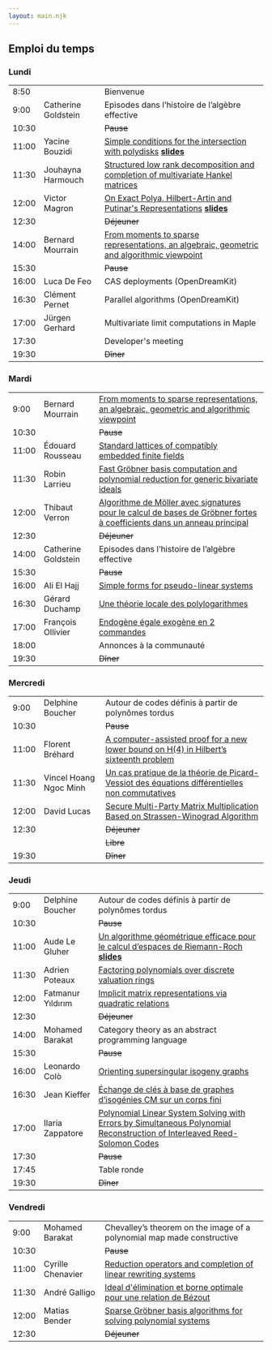 ```yaml
---
layout: main.njk
---
```


## Emploi du temps

### Lundi

||||
|-|-|-|
|  8:50 | | Bienvenue |
|  9:00 | Catherine Goldstein | Episodes dans l’histoire de l’algèbre effective |
| 10:30 | | ~~Pause~~ |
| 11:00 | Yacine Bouzidi | [Simple conditions for the intersection with polydisks](program/abs-bender.pdf) **[slides](program/slides-bouzidi.pdf)** |
| 11:30 | Jouhayna Harmouch | [Structured low rank decomposition and completion of multivariate Hankel matrices](program/abs-harmouch.pdf) |
| 12:00 | Victor Magron | [On Exact Polya, Hilbert-Artin and Putinar's Representations](program/abs-magron.pdf) **[slides](program/slides-magron.pdf)** |
| 12:30 | | ~~Déjeuner~~ |
| 14:00 | Bernard Mourrain | [From moments to sparse representations, an algebraic, geometric and algorithmic viewpoint](program/notes-mourrain.pdf) |
| 15:30 | | ~~Pause~~ |
| 16:00 | Luca De Feo | CAS deployments (OpenDreamKit) |
| 16:30 | Clément Pernet | Parallel algorithms (OpenDreamKit) |
| 17:00 | Jürgen Gerhard | Multivariate limit computations in Maple |
| 17:30 | | Developer's meeting |
| 19:30 | | ~~Dîner~~ |

### Mardi

||||
|-|-|-|
|  9:00 | Bernard Mourrain | [From moments to sparse representations, an algebraic, geometric and algorithmic viewpoint](program/notes-mourrain.pdf) |
| 10:30 | | ~~Pause~~ |
| 11:00 | Édouard Rousseau | [Standard lattices of compatibly embedded finite fields](program/abs-rousseau.pdf) |
| 11:30 | Robin Larrieu | [Fast Gröbner basis computation and polynomial reduction for generic bivariate ideals](program/abs-larrieu.pdf) |
| 12:00 | Thibaut Verron | [Algorithme de Möller avec signatures pour le calcul de bases de Gröbner fortes à coefficients dans un anneau principal](program/abs-verron.pdf) |
| 12:30 | | ~~Déjeuner~~ |
| 14:00 | Catherine Goldstein | Episodes dans l’histoire de l’algèbre effective |
| 15:30 | | ~~Pause~~ |
| 16:00 | Ali El Hajj | [Simple forms for pseudo-linear systems](program/abs-elhajj.pdf) |
| 16:30 | Gérard Duchamp | [Une théorie locale des polylogarithmes](program/abs-duchamp.pdf) |
| 17:00 | François Ollivier | [Endogène égale exogène en 2 commandes](program/abs-ollivier.pdf) |
| 18:00 | | Annonces à la communauté |
| 19:30 | | ~~Dîner~~ |


### Mercredi

||||
|-|-|-|
|  9:00 | Delphine Boucher | Autour de codes définis à partir de polynômes tordus |
| 10:30 | | ~~Pause~~ |
| 11:00 | Florent Bréhard | [A computer-assisted proof for a new lower bound on H(4) in Hilbert’s sixteenth problem](program/abs-brehard.pdf) |
| 11:30 | Vincel Hoang Ngoc Minh | [Un cas pratique de la théorie de Picard-Vessiot des équations différentielles non commutatives](program/abs-minh.pdf) |
| 12:00 | David Lucas | [Secure Multi-Party Matrix Multiplication Based on Strassen-Winograd Algorithm](program/abs-lucas.pdf) |
| 12:30 | | ~~Déjeuner~~ |
|       | | ~~Libre~~ |
| 19:30 | | ~~Dîner~~ |


### Jeudi

||||
|-|-|-|
|  9:00 | Delphine Boucher | Autour de codes définis à partir de polynômes tordus |
| 10:30 | | ~~Pause~~ |
| 11:00 | Aude Le Gluher | [Un algorithme géométrique efficace pour le calcul d’espaces de Riemann-Roch](program/abs-legluher.pdf) **[slides](program/slides-legluher.pdf)** |
| 11:30 | Adrien Poteaux | [Factoring polynomials over discrete valuation rings](program/abs-poteaux.pdf) |
| 12:00 | Fatmanur Yıldırım | [Implicit matrix representations via quadratic relations](program/abs-yildirim.pdf) |
| 12:30 | | ~~Déjeuner~~ |
| 14:00 | Mohamed Barakat | Category theory as an abstract programming language |
| 15:30 | | ~~Pause~~ |
| 16:00 | Leonardo Colò | [Orienting supersingular isogeny graphs](program/abs-colo.pdf) |
| 16:30 | Jean Kieffer | [Échange de clés à base de graphes d’isogénies CM sur un corps fini](program/abs-kieffer.pdf) |
| 17:00 | Ilaria Zappatore | [Polynomial Linear System Solving with Errors by Simultaneous Polynomial Reconstruction of Interleaved Reed-Solomon Codes](program/abs-zappatore.pdf) |
| 17:30 | | ~~Pause~~ |
| 17:45 | | Table ronde |
| 19:30 | | ~~Dîner~~ |


### Vendredi

||||
|-|-|-|
|  9:00 | Mohamed Barakat | Chevalley’s theorem on the image of a polynomial map made constructive |
| 10:30 | | ~~Pause~~ |
| 11:00 | Cyrille Chenavier | [Reduction operators and completion of linear rewriting systems](program/abs-chenavier.pdf) |
| 11:30 | André Galligo | [Ideal d'élimination et borne optimale pour une relation de Bézout](program/abs-galligo.pdf) |
| 12:00 | Matias Bender | [Sparse Gröbner basis algorithms for solving polynomial systems](program/abs-bender.pdf) |
| 12:30 | | ~~Déjeuner~~ |
